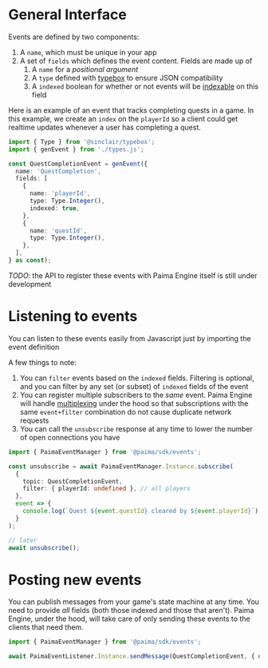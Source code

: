 # General Interface

Events are defined by two components:
1. A `name`, which must be unique in your app
1. A set of `fields` which defines the event content. Fields are made up of
    1. A `name` for a *positional argument*
    2. A `type` defined with [typebox](https://github.com/sinclairzx81/typebox) to ensure JSON compatibility
    3. A `indexed` boolean for whether or not events will be [indexable](https://en.wikipedia.org/wiki/Database_index) on this field

Here is an example of an event that tracks completing quests in a game. In this example, we create an `index` on the `playerId` so a client could get realtime updates whenever a user has completing a quest.

```typescript
import { Type } from '@sinclair/typebox';
import { genEvent } from './types.js';

const QuestCompletionEvent = genEvent({
  name: 'QuestCompletion',
  fields: [
    {
      name: 'playerId',
      type: Type.Integer(),
      indexed: true,
    },
    {
      name: 'questId',
      type: Type.Integer(),
    },
  ],
} as const);
```

*TODO*: the API to register these events with Paima Engine itself is still under development

# Listening to events

You can listen to these events easily from Javascript just by importing the event definition

A few things to note:
1. You can `filter` events based on the `indexed` fields. Filtering is optional, and you can filter by any set (or subset) of `indexed` fields of the event
2. You can register multiple subscribers to the *same* event. Paima Engine will handle [multiplexing](https://en.wikipedia.org/wiki/Multiplexing) under the hood so that subscriptions with the same `event+filter` combination do not cause duplicate network requests
3. You can call the `unsubscribe` response at any time to lower the number of open connections you have

```ts
import { PaimaEventManager } from '@paima/sdk/events';

const unsubscribe = await PaimaEventManager.Instance.subscribe(
  {
    topic: QuestCompletionEvent,
    filter: { playerId: undefined }, // all players
  },
  event => {
    console.log(`Quest ${event.questId} cleared by ${event.playerId}`);
  }
);

// later
await unsubscribe();
```

# Posting new events

You can publish messages from your game's state machine at any time. You need to provide *all* fields (both those indexed and those that aren't). Paima Engine, under the hood, will take care of only sending these events to the clients that need them.

```ts
import { PaimaEventManager } from '@paima/sdk/events';

await PaimaEventListener.Instance.sendMessage(QuestCompletionEvent, { questId: 5, playerId: 10 });
```
